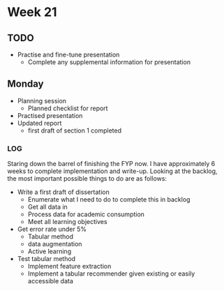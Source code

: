 # Week 21
## TODO
- Practise and fine-tune presentation 
  - Complete any supplemental information for presentation

## Monday
- Planning session
  - Planned checklist for report
- Practised presentation 
- Updated report
  - first draft of section 1 completed

### LOG
Staring down the barrel of finishing the FYP now. I have approximately 6 weeks to complete implementation and write-up. Looking at the backlog, the most important possible things to do are as follows: 
- Write a first draft of dissertation
  - Enumerate what I need to do to complete this in backlog
  - Get all data in
  - Process data for academic consumption
  - Meet all learning objectives
- Get error rate under 5%
  - Tabular method
  - data augmentation
  - Active learning
- Test tabular method
  - Implement feature extraction
  - Implement a tabular recommender given existing or easily accessible data
